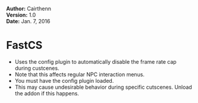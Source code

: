 **Author:**  Cairthenn<br>
**Version:**  1.0<br>
**Date:** Jan. 7, 2016<br>

# FastCS #

* Uses the config plugin to automatically disable the frame rate cap during custcenes.
* Note that this affects regular NPC interaction menus.
* You must have the config plugin loaded.
* This may cause undesirable behavior during specific cutscenes. Unload the addon if this happens.
